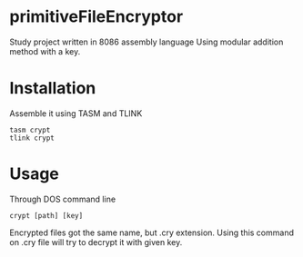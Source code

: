 # primitiveFileEncryptor
Study project written in 8086 assembly language
Using modular addition method with a key.

# Installation
Assemble it using TASM and TLINK
```
tasm crypt
tlink crypt
```

# Usage
Through DOS command line
```
crypt [path] [key]
```
Encrypted files got the same name, but .cry extension. Using this command on .cry file will try to decrypt it with given key.
